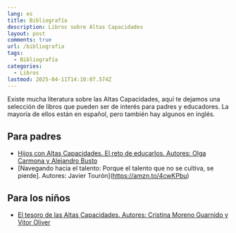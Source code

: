 ```yaml
---
lang: es
title: Bibliografía
description: Libros sobre Altas Capacidades
layout: post
comments: true
url: /bibliografia
tags:
  - Bibliografía
categories:
  - Libros
lastmod: 2025-04-11T14:10:07.574Z
---
```


Existe mucha literatura sobre las Altas Capacidades, aquí te dejamos una selección de libros que pueden ser de interés para padres y educadores. La mayoría de ellos están en español, pero también hay algunos en inglés.

## Para padres
 
- [Hijos con Altas Capacidades. El reto de educarlos. Autores: Olga Carmona y Alejandro Busto](https://amzn.to/4jwbU0J)
- [Navegando hacia el talento: Porque el talento que no se cultiva, se pierde]. Autores: Javier Tourón](https://amzn.to/4cwKPbu)
  


## Para los niños
- [El tesoro de las Altas Capacidades. Autores: Cristina Moreno Guarnido y Vitor Oliver](https://amzn.to/4cvMRIP)
